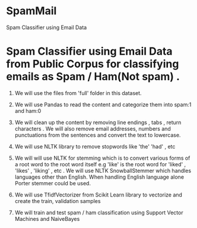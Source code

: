 # SpamMail
Spam Classifier using Email Data

# Spam Classifier using Email Data from Public Corpus for classifying emails as Spam / Ham(Not spam) .

1. We will use the files from 'full' folder in this dataset.

2. We will use Pandas to read the content and categorize them into spam:1 and ham:0

3. We will clean up the content by removing line endings , tabs , return characters . We will also remove email addresses, numbers and punctuations from the sentences and convert the text to lowercase.

4. We will use NLTK library to remove stopwords like 'the' 'had' , etc

5. We will will use NLTK for stemming which is to convert various forms of a root word to the root word itself e.g 'like' is the root word for 'liked' , 'likes' , 'liking' , etc . We will use NLTK SnowballStemmer which handles languages other than English. When handling English language alone Porter stemmer could be used.

6. We will use TfidfVectorizer from Scikit Learn library to vectorize and create the train, validation samples

7. We will train and test spam / ham classification using Support Vector Machines and NaiveBayes
